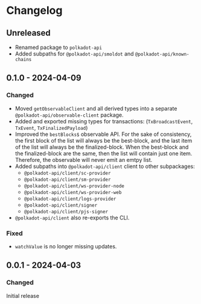 # Changelog

## Unreleased

- Renamed package to `polkadot-api`
- Added subpaths for `@polkadot-api/smoldot` and `@polkadot-api/known-chains`

## 0.1.0 - 2024-04-09

### Changed

- Moved `getObservableClient` and all derived types into a separate `@polkadot-api/observable-client` package.
- Added and exported missing types for transactions: (`TxBroadcastEvent`, `TxEvent`, `TxFinalizedPayload`)
- Improved the `bestBlocks$` observable API. For the sake of consistency, the first block of the list will always be the best-block, and the last item of the list will always be the finalized-block. When the best-block and the finalized-block are the same, then the list will contain just one item. Therefore, the observable will never emit an emtpy list.
- Added subpaths into `@polkadot-api/client` client to other subpackages:
  - `@polkadot-api/client/sc-provider`
  - `@polkadot-api/client/sm-provider`
  - `@polkadot-api/client/ws-provider-node`
  - `@polkadot-api/client/ws-provider-web`
  - `@polkadot-api/client/logs-provider`
  - `@polkadot-api/client/signer`
  - `@polkadot-api/client/pjs-signer`
- `@polkadot-api/client` also re-exports the CLI.

### Fixed

- `watchValue` is no longer missing updates.

## 0.0.1 - 2024-04-03

### Changed

Initial release
